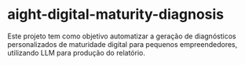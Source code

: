 # aight-digital-maturity-diagnosis
Este projeto tem como objetivo automatizar a geração de diagnósticos personalizados de maturidade digital para pequenos empreendedores, utilizando LLM para produção do relatório.
